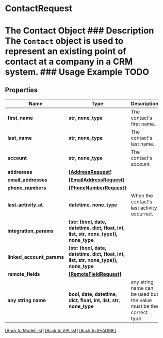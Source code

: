 # ContactRequest

# The Contact Object ### Description The `Contact` object is used to represent an existing point of contact at a company in a CRM system. ### Usage Example TODO

## Properties
Name | Type | Description | Notes
------------ | ------------- | ------------- | -------------
**first_name** | **str, none_type** | The contact&#39;s first name. | [optional] 
**last_name** | **str, none_type** | The contact&#39;s last name. | [optional] 
**account** | **str, none_type** | The contact&#39;s account. | [optional] 
**addresses** | [**[AddressRequest]**](AddressRequest.md) |  | [optional] 
**email_addresses** | [**[EmailAddressRequest]**](EmailAddressRequest.md) |  | [optional] 
**phone_numbers** | [**[PhoneNumberRequest]**](PhoneNumberRequest.md) |  | [optional] 
**last_activity_at** | **datetime, none_type** | When the contact&#39;s last activity occurred. | [optional] 
**integration_params** | **{str: (bool, date, datetime, dict, float, int, list, str, none_type)}, none_type** |  | [optional] 
**linked_account_params** | **{str: (bool, date, datetime, dict, float, int, list, str, none_type)}, none_type** |  | [optional] 
**remote_fields** | [**[RemoteFieldRequest]**](RemoteFieldRequest.md) |  | [optional] 
**any string name** | **bool, date, datetime, dict, float, int, list, str, none_type** | any string name can be used but the value must be the correct type | [optional]

[[Back to Model list]](../README.md#documentation-for-models) [[Back to API list]](../README.md#documentation-for-api-endpoints) [[Back to README]](../README.md)


